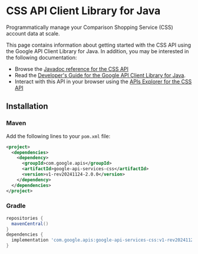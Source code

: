 # CSS API Client Library for Java

Programmatically manage your Comparison Shopping Service (CSS) account data at scale.

This page contains information about getting started with the CSS API
using the Google API Client Library for Java. In addition, you may be interested
in the following documentation:

* Browse the [Javadoc reference for the CSS API][javadoc]
* Read the [Developer's Guide for the Google API Client Library for Java][google-api-client].
* Interact with this API in your browser using the [APIs Explorer for the CSS API][api-explorer]

## Installation

### Maven

Add the following lines to your `pom.xml` file:

```xml
<project>
  <dependencies>
    <dependency>
      <groupId>com.google.apis</groupId>
      <artifactId>google-api-services-css</artifactId>
      <version>v1-rev20241124-2.0.0</version>
    </dependency>
  </dependencies>
</project>
```

### Gradle

```gradle
repositories {
  mavenCentral()
}
dependencies {
  implementation 'com.google.apis:google-api-services-css:v1-rev20241124-2.0.0'
}
```

[javadoc]: https://googleapis.dev/java/google-api-services-css/latest/index.html
[google-api-client]: https://github.com/googleapis/google-api-java-client/
[api-explorer]: https://developers.google.com/apis-explorer/#p/css/v1/
